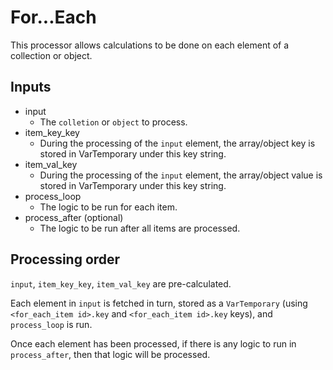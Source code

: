 For...Each
==========

This processor allows calculations to be done on each element of a collection or
object.

Inputs
------

* input
    * The `colletion` or `object` to process.
* item_key_key
    * During the processing of the `input` element, the array/object key is
      stored in VarTemporary under this key string.
* item_val_key
    * During the processing of the `input` element, the array/object value
      is stored in VarTemporary under this key string.
* process_loop
    * The logic to be run for each item.
* process_after (optional)
    * The logic to be run after all items are processed.

Processing order
----------------

`input`, `item_key_key`, `item_val_key` are pre-calculated.

Each element in `input` is fetched in turn, stored as a `VarTemporary`
(using `<for_each_item id>.key` and `<for_each_item id>.key` keys), and
`process_loop` is run.

Once each element has been processed, if there is any logic to run in
`process_after`, then that logic will be processed.
